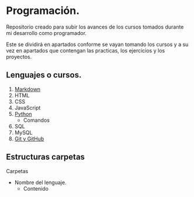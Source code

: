# Programación.

Repositorio creado para subir los avances de los cursos tomados durante mi desarrollo como programador.

Este se dividirá en apartados conforme se vayan tomando los cursos y a su vez en apartados que contengan las practicas, los ejercicios y los proyectos. 

## Lenguajes o cursos.

1. [Markdown](markdown)
2. HTML
3. CSS
4. JavaScript
5. [Python](python)
    * Comandos
6. SQL
7. MySQL
8. [Git y GitHub](git)

## Estructuras carpetas

 Carpetas
    
* Nombre del lenguaje.
    * Contenido



